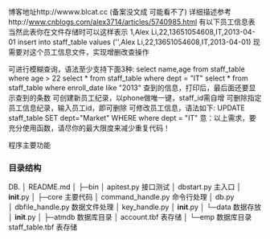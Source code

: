 
博客地址http://wwww.blcat.cc  (备案没文成 可能看不了)
详细描述参考http://www.cnblogs.com/alex3714/articles/5740985.html
有以下员工信息表
当然此表你在文件存储时可以这样表示
1,Alex Li,22,13651054608,IT,2013-04-01
insert into staff_table values ('',Alex Li,22,13651054608,IT,2013-04-01)
现需要对这个员工信息文件，实现增删改查操作

可进行模糊查询，语法至少支持下面3种:
    select name,age from staff_table where age > 22
    select * from staff_table where dept = "IT"
    select * from staff_table where enroll_date like "2013"
查到的信息，打印后，最后面还要显示查到的条数
可创建新员工纪录，以phone做唯一键，staff_id需自增
可删除指定员工信息纪录，输入员工id，即可删除
可修改员工信息，语法如下:
    UPDATE staff_table SET dept="Market" WHERE where dept = "IT"
 意：以上需求，要充分使用函数，请尽你的最大限度来减少重复代码！
 
程序主要功能
 
### 目录结构
DB.
│  README.md
│
├─bin
│      apitest.py       接口测试
│      dbstart.py       主入口
│      __init__.py
│
├─core                      主要代码
│      command_handle.py    命令行处理
│      db.py                
│      dbfile_handle.py     数据文件处理
│      key_handle.py
│      __init__.py
│
└─data                      数据存放
    │  __init__.py
    │
    ├─atmdb                 数据库目录
    │      account.tbf      表存储
    │
    └─emp                   数据库目录
            staff_table.tbf  表存储
